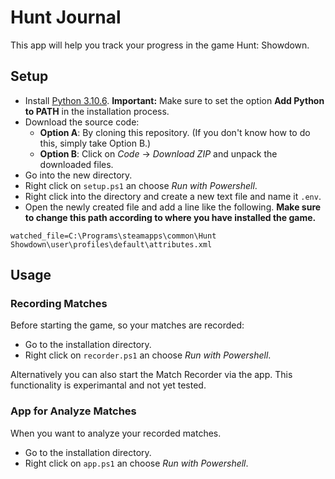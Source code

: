 # Hunt Journal
This app will help you track your progress in the game Hunt: Showdown.
## Setup
+ Install [Python 3.10.6](https://www.python.org/ftp/python/3.10.6/python-3.10.6-amd64.exe).
**Important:** Make sure to set the option **Add Python to PATH** in the installation process.
+ Download the source code:
    + **Option A**: By cloning this repository. (If you don't know how to do this, simply take Option B.)
    + **Option B**: Click on *Code* -> *Download ZIP* and unpack the downloaded files.
+ Go into the new directory.
+ Right click on `setup.ps1` an choose *Run with Powershell*.
+ Right click into the directory and create a new text file and name it `.env`.
+ Open the newly created file and add a line like the following.
**Make sure to change this path according to where you have installed the game.**
```
watched_file=C:\Programs\steamapps\common\Hunt Showdown\user\profiles\default\attributes.xml
```

## Usage
### Recording Matches
Before starting the game, so your matches are recorded:
+ Go to the installation directory.
+ Right click on `recorder.ps1` an choose *Run with Powershell*.

Alternatively you can also start the Match Recorder via the app.
This functionality is experimantal and not yet tested.

### App for Analyze Matches
When you want to analyze your recorded matches.
+ Go to the installation directory.
+ Right click on `app.ps1` an choose *Run with Powershell*.
